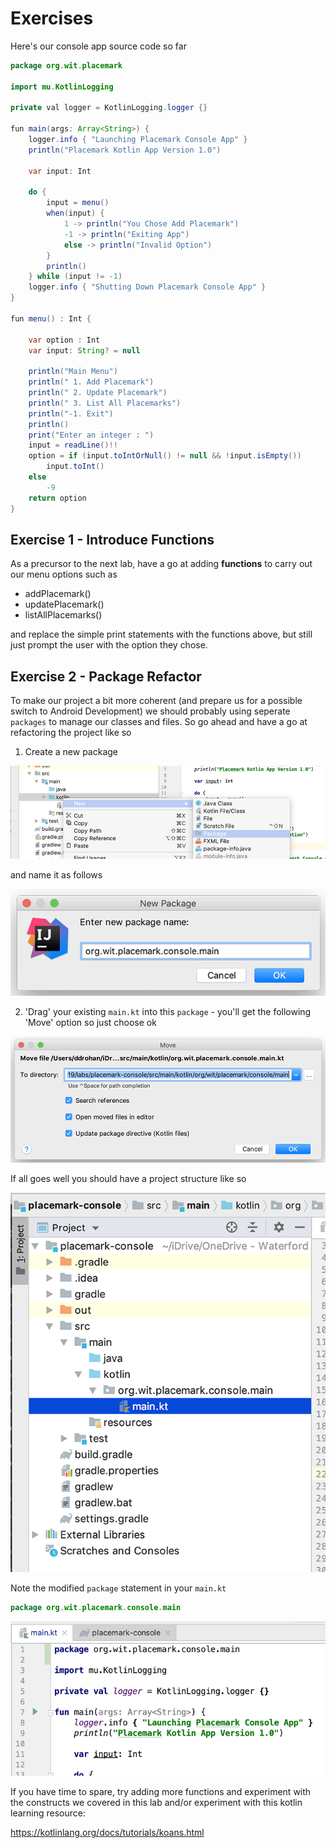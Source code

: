 # Exercises

Here's our console app source code so far

~~~java
package org.wit.placemark

import mu.KotlinLogging

private val logger = KotlinLogging.logger {}

fun main(args: Array<String>) {
    logger.info { "Launching Placemark Console App" }
    println("Placemark Kotlin App Version 1.0")

    var input: Int

    do {
        input = menu()
        when(input) {
            1 -> println("You Chose Add Placemark")
            -1 -> println("Exiting App")
            else -> println("Invalid Option")
        }
        println()
    } while (input != -1)
    logger.info { "Shutting Down Placemark Console App" }
}

fun menu() : Int {

    var option : Int
    var input: String? = null

    println("Main Menu")
    println(" 1. Add Placemark")
    println(" 2. Update Placemark")
    println(" 3. List All Placemarks")
    println("-1. Exit")
    println()
    print("Enter an integer : ")
    input = readLine()!!
    option = if (input.toIntOrNull() != null && !input.isEmpty())
        input.toInt()
    else
        -9
    return option
}
~~~

## Exercise 1 - Introduce Functions
As a precursor to the next lab, have a go at adding **functions** to carry out our menu options such as

- addPlacemark()
- updatePlacemark()
- listAllPlacemarks()

and replace the simple print statements with the functions above, but still just prompt the user with the option they chose.

## Exercise 2 - Package Refactor

To make our project a bit more coherent (and prepare us for a possible switch to Android Development) we should probably using seperate `packages` to manage our classes and files. So go ahead and have a go at refactoring the project like so

 1. Create a new package

 ![](img/15.png)

 and name it as follows

 ![](img/16.png)

 2. 'Drag' your existing `main.kt` into this `package` - you'll get the following 'Move' option so just choose ok

 ![](img/17.png)

 If all goes well you should have a project structure like so

 ![](img/20.png)

 Note the modified `package` statement in your `main.kt`

 ~~~java
 package org.wit.placemark.console.main
 ~~~

 ![](img/21.png)

If you have time to spare, try adding more functions and experiment with the constructs we covered in this lab and/or experiment with this kotlin learning resource:

<https://kotlinlang.org/docs/tutorials/koans.html>
